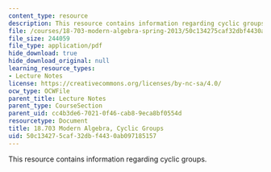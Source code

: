 ```yaml
---
content_type: resource
description: This resource contains information regarding cyclic groups.
file: /courses/18-703-modern-algebra-spring-2013/50c134275caf32dbf4430ab097185157_MIT18_703S13_pra_l_4.pdf
file_size: 244059
file_type: application/pdf
hide_download: true
hide_download_original: null
learning_resource_types:
- Lecture Notes
license: https://creativecommons.org/licenses/by-nc-sa/4.0/
ocw_type: OCWFile
parent_title: Lecture Notes
parent_type: CourseSection
parent_uid: cc4b3de6-7021-0f46-cab8-9eca8bf0554d
resourcetype: Document
title: 18.703 Modern Algebra, Cyclic Groups
uid: 50c13427-5caf-32db-f443-0ab097185157
---
```

This resource contains information regarding cyclic groups.